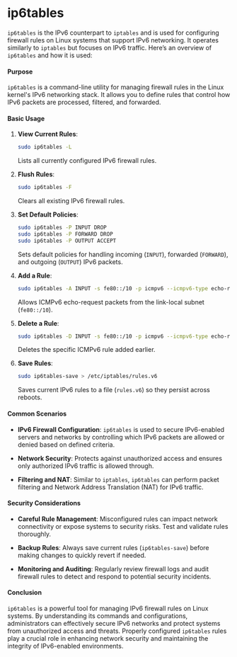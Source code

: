 # ip6tables
`ip6tables` is the IPv6 counterpart to `iptables` and is used for configuring firewall rules on Linux systems that support IPv6 networking. It operates similarly to `iptables` but focuses on IPv6 traffic. Here’s an overview of `ip6tables` and how it is used:


#### Purpose
`ip6tables` is a command-line utility for managing firewall rules in the Linux kernel's IPv6 networking stack. It allows you to define rules that control how IPv6 packets are processed, filtered, and forwarded.

#### Basic Usage

1. **View Current Rules**:
   ```bash
   sudo ip6tables -L
   ```
   Lists all currently configured IPv6 firewall rules.

2. **Flush Rules**:
   ```bash
   sudo ip6tables -F
   ```
   Clears all existing IPv6 firewall rules.

3. **Set Default Policies**:
   ```bash
   sudo ip6tables -P INPUT DROP
   sudo ip6tables -P FORWARD DROP
   sudo ip6tables -P OUTPUT ACCEPT
   ```
   Sets default policies for handling incoming (`INPUT`), forwarded (`FORWARD`), and outgoing (`OUTPUT`) IPv6 packets.

4. **Add a Rule**:
   ```bash
   sudo ip6tables -A INPUT -s fe80::/10 -p icmpv6 --icmpv6-type echo-request -j ACCEPT
   ```
   Allows ICMPv6 echo-request packets from the link-local subnet (`fe80::/10`).

5. **Delete a Rule**:
   ```bash
   sudo ip6tables -D INPUT -s fe80::/10 -p icmpv6 --icmpv6-type echo-request -j ACCEPT
   ```
   Deletes the specific ICMPv6 rule added earlier.

6. **Save Rules**:
   ```bash
   sudo ip6tables-save > /etc/iptables/rules.v6
   ```
   Saves current IPv6 rules to a file (`rules.v6`) so they persist across reboots.

#### Common Scenarios

- **IPv6 Firewall Configuration**: `ip6tables` is used to secure IPv6-enabled servers and networks by controlling which IPv6 packets are allowed or denied based on defined criteria.
  
- **Network Security**: Protects against unauthorized access and ensures only authorized IPv6 traffic is allowed through.

- **Filtering and NAT**: Similar to `iptables`, `ip6tables` can perform packet filtering and Network Address Translation (NAT) for IPv6 traffic.

#### Security Considerations

- **Careful Rule Management**: Misconfigured rules can impact network connectivity or expose systems to security risks. Test and validate rules thoroughly.
  
- **Backup Rules**: Always save current rules (`ip6tables-save`) before making changes to quickly revert if needed.

- **Monitoring and Auditing**: Regularly review firewall logs and audit firewall rules to detect and respond to potential security incidents.

#### Conclusion

`ip6tables` is a powerful tool for managing IPv6 firewall rules on Linux systems. By understanding its commands and configurations, administrators can effectively secure IPv6 networks and protect systems from unauthorized access and threats. Properly configured `ip6tables` rules play a crucial role in enhancing network security and maintaining the integrity of IPv6-enabled environments.
